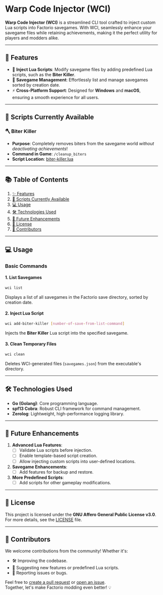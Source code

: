 # Warp Code Injector (WCI)

**Warp Code Injector (WCI)** is a streamlined CLI tool crafted to inject custom Lua scripts into Factorio savegames.
With WCI, seamlessly enhance your savegame files while retaining achievements, making it the perfect utility for players
and modders alike.

---

## 🚀 Features

- 🔄 **Inject Lua Scripts**: Modify savegame files by adding predefined Lua scripts, such as the **Biter Killer**.
- 📂 **Savegame Management**: Effortlessly list and manage savegames sorted by creation date.
- ⚡ **Cross-Platform Support**: Designed for **Windows** and **macOS**, ensuring a smooth experience for all users.

---

## 🌟 Scripts Currently Available

### **🪓 Biter Killer**

- **Purpose**: Completely removes biters from the savegame world *without deactivating achievements*!
- **Command in Game**: `/cleanup_biters`
- **Script Location**: [biter-killer.lua](embedded/lua_injections/biter_killer.lua)

---

## 📚 Table of Contents

1. [✨ Features](#features)
2. [🌟 Scripts Currently Available](#scripts-currently-available)
3. [💻 Usage](#usage)
4. [🛠️ Technologies Used](#technologies-used)
5. [🚀 Future Enhancements](#future-enhancements)
6. [📜 License](#license)
7. [🤝 Contributors](#contributors)

---

## 💻 Usage

### **Basic Commands**

#### **1. List Savegames**

```bash
wci list
```

Displays a list of all savegames in the Factorio save directory, sorted by creation date.

#### **2. Inject Lua Script**

```bash
wci add-biter-killer [number-of-save-from-list-command]
```

Injects the **Biter Killer** Lua script into the specified savegame.

#### **3. Clean Temporary Files**

```bash
wci clean
```

Deletes WCI-generated files (`savegames.json`) from the executable's directory.

---

## 🛠️ Technologies Used

- **Go (Golang)**: Core programming language.
- **spf13 Cobra**: Robust CLI framework for command management.
- **Zerolog**: Lightweight, high-performance logging library.

---

## 🚀 Future Enhancements

1. **Advanced Lua Features**:
    - [ ] Validate Lua scripts before injection.
    - [ ] Enable template-based script creation.
    - [ ] Allow injecting custom scripts into user-defined locations.
2. **Savegame Enhancements**:
    - [ ] Add features for backup and restore.
3. **More Predefined Scripts**:
    - [ ] Add scripts for other gameplay modifications.

---

## 📜 License

This project is licensed under the **GNU Affero General Public License v3.0**.  
For more details, see the [LICENSE](LICENSE.md) file.

---

## 🤝 Contributors

We welcome contributions from the community! Whether it's:

- 🛠️ Improving the codebase.
- 📝 Suggesting new features or predefined Lua scripts.
- 🐛 Reporting issues or bugs.

Feel free to [create a pull request](https://github.com/KnightRider2070/Warp-Code-Injector/pulls)
or [open an issue](https://github.com/KnightRider2070/Warp-Code-Injector/issues).  
Together, let's make Factorio modding even better! 💡
